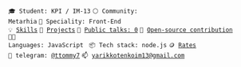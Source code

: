 <code>🎓 Student: KPI / IM-13</code>
<code>⚪ Community: Metarhia</code>
<code>👷 Speciality: Front-End </code><br>
<code>💡 [Skills](SKILLS.md)</code>
<code>🧻 [Projects](PROJECTS.md)</code>
<code>📢 [Public talks: 0](TALKS.md)</code>
<code>👀 [Open-source contribution](CONTRIBUTION.md)</code><br>
<code>🧑‍💻 Languages: JavaScript </code>
<code>📦 Tech stack: node.js</code>
<code>🪙 [Rates](RATES.md)</code><br>
<code>💬 telegram: [@ttommy7](https://telegram.me/ttommy7)</code>
<code>📫 [yarikkotenkoim13@gmail.com](mailto:your-email)</code>
